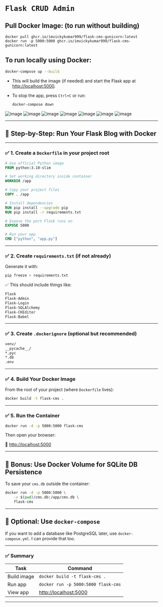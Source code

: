 # `Flask CRUD Admin`

## Pull Docker Image: (to run without building)

    docker pull ghcr.io/imvickykumar999/flask-cms-gunicorn:latest
    docker run -p 5000:5000 ghcr.io/imvickykumar999/flask-cms-gunicorn:latest

## To run locally using Docker:

```bash
docker-compose up --build
```

- This will build the image (if needed) and start the Flask app at [http://localhost:5000](http://localhost:5000).

- To stop the app, press `Ctrl+C` or run:
  ```bash
  docker-compose down
  ```

![image](https://github.com/user-attachments/assets/62c24b0f-4f7b-4715-a9bd-90fc2ba985cb)
![image](https://github.com/user-attachments/assets/7eef460a-e396-4d7b-8fb3-545f11173111)
![image](https://github.com/user-attachments/assets/a021a015-2e98-40f4-948a-fc6906120e99)
![image](https://github.com/user-attachments/assets/30077fa2-5a55-4667-b958-f0357bb3735f)
![image](https://github.com/user-attachments/assets/0d22b4f9-703f-4770-9701-f5aab0947369)
![image](https://github.com/user-attachments/assets/c7d2fc00-f347-4faf-ba3f-177c915ad55f)
![image](https://github.com/user-attachments/assets/cfcdb495-a5db-483b-96d2-a66aa27864c7)

---

## 🐳 Step-by-Step: Run Your Flask Blog with Docker

---

### ✅ 1. **Create a `Dockerfile` in your project root**

```Dockerfile
# Use official Python image
FROM python:3.10-slim

# Set working directory inside container
WORKDIR /app

# Copy your project files
COPY . /app

# Install dependencies
RUN pip install --upgrade pip
RUN pip install -r requirements.txt

# Expose the port Flask runs on
EXPOSE 5000

# Run your app
CMD ["python", "app.py"]
```

---

### ✅ 2. **Create `requirements.txt`** (if not already)

Generate it with:

```bash
pip freeze > requirements.txt
```

✅ This should include things like:

```txt
Flask
Flask-Admin
Flask-Login
Flask-SQLAlchemy
Flask-CKEditor
Flask-Babel
```

---

### ✅ 3. **Create `.dockerignore` (optional but recommended)**

```txt
venv/
__pycache__/
*.pyc
*.db
.env
```

---

### ✅ 4. **Build Your Docker Image**

From the root of your project (where `Dockerfile` lives):

```bash
docker build -t flask-cms .
```

---

### ✅ 5. **Run the Container**

```bash
docker run -d -p 5000:5000 flask-cms
```

Then open your browser:

📍 [http://localhost:5000](http://localhost:5000)

---

## 🧠 Bonus: Use Docker Volume for SQLite DB Persistence

To save your `cms.db` outside the container:

```bash
docker run -d -p 5000:5000 \
    -v $(pwd)/cms.db:/app/cms.db \
    flask-cms
```

---

## 🧠 Optional: Use `docker-compose`

If you want to add a database like PostgreSQL later, use `docker-compose.yml`. I can provide that too.

---

### ✅ Summary

| Task        | Command                                        |
| ----------- | ---------------------------------------------- |
| Build image | `docker build -t flask-cms .`                  |
| Run app     | `docker run -p 5000:5000 flask-cms`            |
| View app    | [http://localhost:5000](http://localhost:5000) |

---

